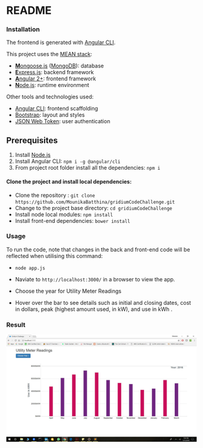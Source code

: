 # README #

### Installation 

The frontend is generated with [Angular CLI](https://github.com/angular/angular-cli).

This project uses the [MEAN stack](https://en.wikipedia.org/wiki/MEAN_(software_bundle)):
* [**M**ongoose.js](http://www.mongoosejs.com) ([MongoDB](https://www.mongodb.com)): database
* [**E**xpress.js](http://expressjs.com): backend framework
* [**A**ngular 2+](https://angular.io): frontend framework
* [**N**ode.js](https://nodejs.org): runtime environment

Other tools and technologies used:
* [Angular CLI](https://cli.angular.io): frontend scaffolding
* [Bootstrap](http://www.getbootstrap.com): layout and styles
* [JSON Web Token](https://jwt.io): user authentication


## Prerequisites
1. Install [Node.js](https://nodejs.org)
2. Install Angular CLI: `npm i -g @angular/cli`
3. From project root folder install all the dependencies: `npm i`


#### Clone the project and install local dependencies:

* Clone the repository : `git clone https://github.com/MounikaBatthina/gridiumCodeChallenge.git`
* Change to the project base directory: `cd gridiumCodeChallenge`
* Install node local modules: `npm install`
* Install front-end dependencies: `bower install`

### Usage ###

To run the code, note that changes in the back and front-end code will be reflected when utilising this command:

* `node app.js`

* Naviate to `http://localhost:3000/` in a browser to view the app.

* Choose the year for Utility Meter Readings

* Hover over the bar to see details such as initial and closing dates, cost in dollars, peak (highest amount used, in kW), and use in kWh .

### Result ###

![alt text](https://github.com/MounikaBatthina/gridiumCodeChallenge/blob/master/Result.JPG)


